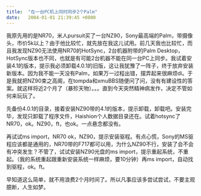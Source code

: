 ```yaml
---
title:  "在一台PC机上同时同步2个Palm"
date:   2004-01-01 21:39:45 +0800
---
```


我原先用的是NR70，米人pursuit买了一台NZ90，Sony最高端的Palm，带摄像头，市价5k以上？由于他比较忙，就先放在我这儿试用。前几天我也比较忙，而且我发现NZ90无法使用NR70的HotSync，2台机器附带的Palm Desktop，HotSync版本也不同，也就是有可能2台机器不能在同一台PC上同步。我试着安装4.1的版本，提示我必须卸载4.0.1的旧版，这让我犹豫了一阵子，终于放弃安装新版本。因为我不能一天没有Palm，如果万一过程出错，摆弄起来很麻烦di。于是我就把NZ90束之高阁，在tompda和xmuBBS随便问了问，没有有建设性的答案。就这样将近2个月了（暴殄天物）。。。直到今天突然精神病发作，决定不管如何来玩玩了。  

先备份4.0.1的目录，接着安装NZ90带的4.1的版本，提示卸载，卸载吧。安装完毕，发现只卸载了程序文件，Haishion个人数据目录还在。试着hotsync了NR70，ok。NZ90，ft，也ok。一点悬念都没有。  

再试试ms import，NR70 ok，NZ90，提示安装驱程。有点心慌，Sony的MS驱程应该都是通用的，NR70带的F717都可以用，为什么NZ90不行，安装了会不会有冲突发生？不管了，试试安装NZ90光盘的ms import，提示重起系统，不重起。（我的系统重起跟重新安装系统一样麻烦，要10分钟）再ms import，自动找到驱程，ok。ft。  

早知道这么简单，就不用浪费2个月时间了。所以凡事应该多尝试尝试，不要主观臆断，人生如梦。  

